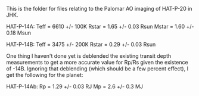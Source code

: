 This is the folder for files relating to the Palomar AO imaging of HAT-P-20 in JHK.

HAT-P-14A:
Teff = 6610 +/- 100K
Rstar = 1.65 +/- 0.03 Rsun
Mstar = 1.60 +/- 0.18 Msun
 
HAT-P-14B:
Teff = 3475 +/- 200K
Rstar = 0.29 +/- 0.03 Rsun
 
One thing I haven't done yet is deblended the existing transit depth measurements to get a more accurate value for Rp/Rs given the existence of -14B. Ignoring that deblending (which should be a few percent effect), I get the following for the planet:

HAT-P-14Ab:
Rp = 1.29 +/- 0.03 RJ
Mp = 2.6 +/- 0.3 MJ